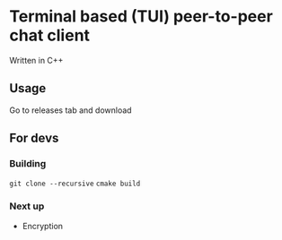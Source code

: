 # Terminal based (TUI) peer-to-peer chat client 

Written in C++ 

## Usage

Go to releases tab and download


## For devs 

### Building 

`git clone --recursive`
`cmake build` 

### Next up

* Encryption 